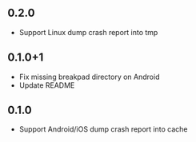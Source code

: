 ## 0.2.0

* Support Linux dump crash report into tmp

## 0.1.0+1

* Fix missing breakpad directory on Android
* Update README

## 0.1.0

* Support Android/iOS dump crash report into cache
